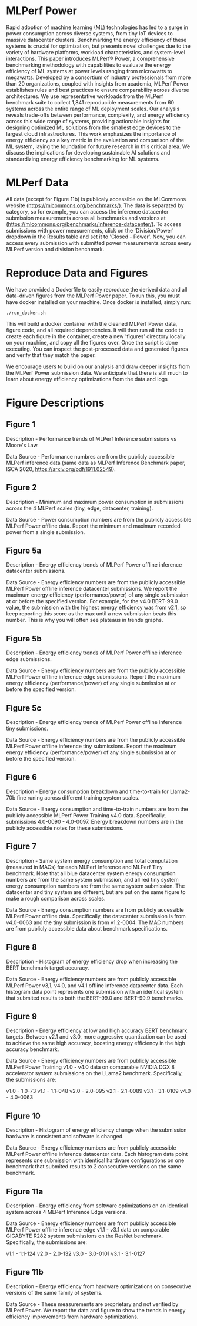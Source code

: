 # MLPerf Power

Rapid adoption of machine learning (ML) technologies has led to a surge in power consumption across diverse systems, from tiny IoT devices to massive datacenter clusters. Benchmarking the energy efficiency of these systems is crucial for optimization, but presents novel challenges due to the variety of hardware platforms, workload characteristics, and system-level interactions. This paper introduces MLPerf® Power, a comprehensive benchmarking methodology with capabilities to evaluate the energy efficiency of ML systems at power levels ranging from microwatts to megawatts. Developed by a consortium of industry professionals from more than 20 organizations, coupled with insights from academia, MLPerf Power establishes rules and best practices to ensure comparability across diverse architectures. We use representative workloads from the MLPerf benchmark suite to collect 1,841 reproducible measurements from 60 systems across the entire range of ML deployment scales. Our analysis reveals trade-offs between performance, complexity, and energy efficiency across this wide range of systems, providing actionable insights for designing optimized ML solutions from the smallest edge devices to the largest cloud infrastructures. This work emphasizes the importance of energy efficiency as a key metric in the evaluation and comparison of the ML system, laying the foundation for future research in this critical area. We discuss the implications for developing sustainable AI solutions and standardizing energy efficiency benchmarking for ML systems.

# MLPerf Data

All data (except for Figure 11b) is publicaly accessible on the MLCommons website (https://mlcommons.org/benchmarks/). The data is separated by category, so for example, you can access the inference datacenter submission measurements across all benchmarks and versions at (https://mlcommons.org/benchmarks/inference-datacenter/). To access submissions with power measurements, click on the 'Division/Power' dropdown in the Results table and set it to 'Closed - Power'. Now, you can access every submission with submitted power measurements across every MLPerf version and division benchmark. 

# Reproduce Data and Figures

We have provided a Dockerfile to easily reproduce the derived data and all data-driven figures from the MLPerf Power paper. To run this, you must have docker installed on your machine. Once docker is installed, simply run:

```
./run_docker.sh
```

This will build a docker container with the cleaned MLPerf Power data, figure code, and all required dependencies. It will then run all the code to create each figure in the container, create a new 'figures' directory locally on your machine, and copy all the figures over. Once the script is done executing. You can inspect the post-processed data and generated figures and verify that they match the paper. 

We encourage users to build on our analysis and draw deeper insights from the MLPerf Power submission data. We anticipate that there is still much to learn about energy efficiency optimizations from the data and logs

# Figure Descriptions

## Figure 1

Description - Performance trends of MLPerf Inference submissions vs Moore's Law.

Data Source - Performance numbres are from the publicly accessible MLPerf inference data (same data as MLPerf Inference Benchmark paper, ISCA 2020, https://arxiv.org/pdf/1911.02549).

## Figure 2

Description - Minimum and maximum power consumption in submissions across the 4 MLPerf scales (tiny, edge, datacenter, training).

Data Source - Power consumption numbers are from the publicly accessible MLPerf Power offline data. Report the minimum and maximum recorded power from a single submission.

## Figure 5a

Description - Energy efficiency trends of MLPerf Power offline inference datacenter submissions.

Data Source - Energy efficiency numbers are from the publicly accessible MLPerf Power offline inference datacenter submissions. We report the maximum energy efficiency (performance/power) of any single submission at or before the specified version. For example, for the v4.0 BERT-99.0 value, the submission with the highest energy efficiency was from v2.1, so keep reporting this score as the max until a new submission beats this number. This is why you will often see plateaus in trends graphs.

## Figure 5b

Description - Energy efficiency trends of MLPerf Power offline inference edge submissions.

Data Source - Energy efficiency numbers are from the publicly accessible MLPerf Power offline inference edge submissions. Report the maximum energy efficiency (performance/power) of any single submission at or before the specified version. 

## Figure 5c

Description - Energy efficiency trends of MLPerf Power offline inference tiny submissions.

Data Source - Energy efficiency numbers are from the publicly accessible MLPerf Power offline inference tiny submissions. Report the maximum energy efficiency (performance/power) of any single submission at or before the specified version. 

## Figure 6

Description - Energy consumption breakdown and time-to-train for Llama2-70b fine runing across different training system scales.

Data Source - Energy consumption and time-to-train numbers are from the publicly accessible MLPerf Power Training v4.0 data. Specifically, submissions 4.0-0090 - 4.0-0097. Energy breakdown numbers are in the publicly accessible notes for these submissions.

## Figure 7

Description - Same system energy consumption and total computation (measured in MACs) for each MLPerf Inference and MLPerf Tiny benchmark. Note that all blue datacenter system energy consumption numbers are from the same system submission, and all red tiny system energy consumption numbers are from the same system submission. The datacenter and tiny system are different, but are put on the same figure to make a rough comparison across scales.

Data Source - Energy consumption numbers are from publicly accessible MLPerf Power offline data. Specifically, the datacenter submission is from v4.0-0063 and the tiny submission is from v1.2-0004. The MAC numbers are from publicly accessible data about benchmark specifications.

## Figure 8

Description - Histogram of energy efficiency drop when increasing the BERT benchmark target accuracy.

Data Source - Energy efficiency numbers are from publicly accessible MLPerf Power v3,1, v4.0, and v4.1 offline inference datacenter data. Each histogram data point represents one submission with an identical system that submited results to both the BERT-99.0 and BERT-99.9 benchmarks.

## Figure 9

Description - Energy efficiency at low and high accuracy BERT benchmark targets. Between v2.1 and v3.0, more aggressive quantization can be used to achieve the same high accuracy, boosting energy efficiency in the high accuracy benchmark.

Data Source - Energy efficiency numbers are from publicly accessible MLPerf Power Training v1.0 - v4.0 data on comparable NVIDIA DGX 8 accelerator system submissions on the LLama2 benchmark. Specifically, the submissions are:

v1.0 - 1.0-73
v1.1 - 1.1-048
v2.0 - 2.0-095
v2.1 - 2.1-0089
v3.1 - 3.1-0109
v4.0 - 4.0-0063

## Figure 10

Description - Histogram of energy efficiency change when the submission hardware is consistent and software is changed.

Data Source - Energy efficiency numbers are from publicly accessible MLPerf Power offline inference datacenter data. Each histogram data point represents one submission with identical hardware configurations on one benchmark that submited results to 2 consecutive versions on the same benchmark.

## Figure 11a

Description - Energy efficiency from software optimizations on an identical system across 4 MLPerf Inference Edge versions.

Data Source - Energy efficiency numbers are from publicly accessible MLPerf Power offline inference edge v1.1 - v3.1 data on comparable GIGABYTE R282 system submissions on the ResNet benchmark. Specifically, the submissions are:

v1.1 - 1.1-124
v2.0 - 2.0-132
v3.0 - 3.0-0101
v3.1 - 3.1-0127

## Figure 11b

Description - Energy efficiency from hardware optimizations on consecutive versions of the same family of systems.

Data Source - These measurements are proprietary and not verified by MLPerf Power. We report the data and figure to show the trends in energy efficiency improvements from hardware optimizations.